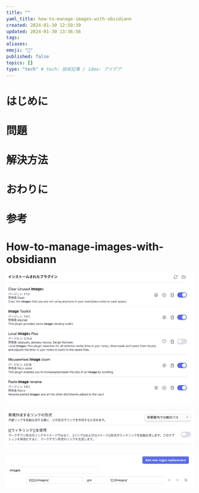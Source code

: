 ```yaml
---
title: ""
yaml_title: how-to-manage-images-with-obsidiann
created: 2024-01-30 12:59:39
updated: 2024-01-30 13:36:56
tags: 
aliases: 
emoji: "🐥"
published: false
topics: []
type: "tech" # tech: 技術記事 / idea: アイデア
---
```


# はじめに

# 問題

# 解決方法

# おわりに

# 参考

# How-to-manage-images-with-obsidiann

![](/images/how-to-manage-images-with-obsidiann-20240130013537.png)

![](/images/how-to-manage-images-with-obsidiann-20240130013545.png)

![](/images/how-to-manage-images-with-obsidiann-20240130013616.png)
